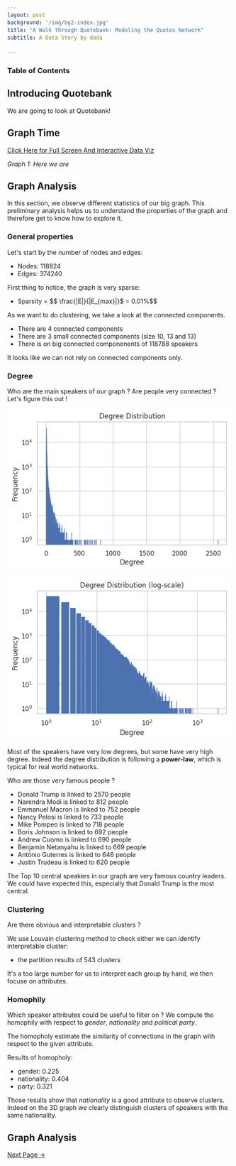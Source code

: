 ```yaml
---
layout: post
background: '/img/bg2-index.jpg'
title: "A Walk through Quotebank: Modeling the Quotes Network"
subtitle: A Data Story by dada

---
```

### Table of Contents


## Introducing Quotebank 

We are going to look at Quotebank! 

## Graph Time

 <div id="graph1">
    <style> body { margin: 0; } </style>
    <script src="//unpkg.com/three"></script>
    <script src="//unpkg.com/three-spritetext"></script>
    <script src="//unpkg.com/3d-force-graph"></script>
    <script src="//unpkg.com/dat.gui"></script>
    <!--<script src="../../dist/3d-force-graph.js"></script>-->
    <div id="3d-graph">
    <script type="text/javascript" src="/3d-JS-Network/graph_title.js"></script>
    </div>
  </div>

<a href="3d-JS-Network/graph_title_final.html">Click Here for Full Screen And Interactive Data Viz</a>

*Graph 1: Here we are*

## Graph Analysis

In this section, we observe different statistics of our big graph. This preliminary analysis helps us to understand the properties of the graph and therefore get to know how to explore it.

### General properties

Let's start by the number of nodes and edges:
- Nodes: 118824
- Edges: 374240

First thing to notice, the graph is very sparse:
- Sparsity = $$ \frac{|E|}{|E_{max}|}$ =  0.01%$$

As we want to do clustering, we take a look at the connected components.
- There are 4 connected components
- There are 3 small connected components (size 10, 13 and 13)
- There is on big connected componenents of 118788 speakers

It looks like we can not rely on connected components only.

### Degree

Who are the main speakers of our graph ? Are people very connected ? Let's figure this out !

![png](Graph_analysis/output_8_0.png)
    
![png](Graph_analysis/output_8_1.png)
    
Most of the speakers have very low degrees, but some have very high degree.
Indeed the degree distribution is following a **power-law**, which is typical for real world networks.

Who are those very famous people ?

- Donald Trump is linked to 2570 people
- Narendra Modi is linked to 812 people
- Emmanuel Macron is linked to 752 people
- Nancy Pelosi is linked to 733 people
- Mike Pompeo is linked to 718 people
- Boris Johnson is linked to 692 people
- Andrew Cuomo is linked to 690 people
- Benjamin Netanyahu is linked to 669 people
- António Guterres is linked to 646 people
- Justin Trudeau is linked to 620 people
    

The Top 10 central speakers in our graph are very famous country leaders.
We could have expected this, especially that Donald Trump is the most central.

### Clustering

Are there obvious and interpretable clusters ?

We use Louvain clustering method to check either we can identify interpretable cluster:
- the partition results of 543 clusters

It's a too large number for us to interpret each group by hand, we then focuse on attributes.

### Homophily
Which speaker attributes could be useful to filter on ? We compute the homophily with respect to *gender*, *nationality* and *political party*.

The homopholy estimate the similarity of connections in the graph with respect to the given attribute. 

Results of homopholy:
- gender: 0.225
- nationality: 0.404
- party: 0.321

Those results show that *nationality* is a good attribute to observe clusters. Indeed on the 3D graph we clearly distinguish clusters of speakers with the same nationality.



## Graph Analysis 



<a class="btn btn-primary float-right" href="/Project_pages/index_2.html" data-toggle="tooltip" data-placement="top" title="" data-original-title="Exploring the Graph">Next <span class="d-none d-md-inline">Page</span> →</a>



